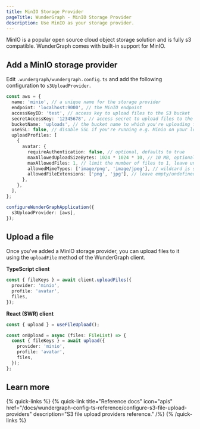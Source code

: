 ```yaml
---
title: MinIO Storage Provider
pageTitle: WunderGraph - MinIO Storage Provider
description: Use MinIO as your storage provider.
---
```


MinIO is a popular open source cloud object storage solution and is fully s3 compatible.
WunderGraph comes with built-in support for MinIO.

## Add a MinIO storage provider

Edit `.wundergraph/wundergraph.config.ts` and add the following configuration to `s3UploadProvider`.

```typescript
const aws = {
  name: 'minio', // a unique name for the storage provider
  endpoint: 'localhost:9000', // the MinIO endpoint
  accessKeyID: 'test', // access key to upload files to the S3 bucket
  secretAccessKey: '12345678', // access secret to upload files to the S3 bucket
  bucketName: 'uploads', // the bucket name to which you're uploading files
  useSSL: false, // disable SSL if you're running e.g. Minio on your local machine
  uploadProfiles: [
    {
      avatar: {
        requireAuthentication: false, // optional, defaults to true
        maxAllowedUploadSizeBytes: 1024 * 1024 * 10, // 10 MB, optional, defaults to 25 MB
        maxAllowedFiles: 1, // limit the number of files to 1, leave undefined for unlimited files
        allowedMimeTypes: ['image/png', 'image/jpeg'], // wildcard is supported, e.g. 'image/*', leave empty/undefined to allow all
        allowedFileExtensions: ['png', 'jpg'], // leave empty/undefined to allow all
      },
    },
  ],
};

configureWunderGraphApplication({
  s3UploadProvider: [aws],
});
```

## Upload a file

Once you've added a MinIO storage provider, you can upload files to it using the `uploadFile` method of the WunderGraph client.

**TypeScript client**

```typescript
const { fileKeys } = await client.uploadFiles({
  provider: 'minio',
  profile: 'avatar',
  files,
});
```

**React (SWR) client**

```typescript
const { upload } = useFileUpload();

const onUpload = async (files: FileList) => {
  const { fileKeys } = await upload({
    provider: 'minio',
    profile: 'avatar',
    files,
  });
};
```

## Learn more

{% quick-links %}
{% quick-link title="Reference docs" icon="apis" href="/docs/wundergraph-config-ts-reference/configure-s3-file-upload-providers" description="S3 file upload providers reference." /%}
{% /quick-links %}
